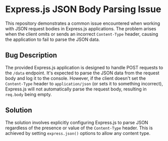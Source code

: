 # Express.js JSON Body Parsing Issue

This repository demonstrates a common issue encountered when working with JSON request bodies in Express.js applications.  The problem arises when the client omits or sends an incorrect `Content-Type` header, causing the application to fail to parse the JSON data.

## Bug Description

The provided Express.js application is designed to handle POST requests to the `/data` endpoint.  It's expected to parse the JSON data from the request body and log it to the console.  However, if the client doesn't set the `Content-Type` header to `application/json` (or sets it to something incorrect), Express.js will not automatically parse the request body, resulting in `req.body` being empty.

## Solution

The solution involves explicitly configuring Express.js to parse JSON regardless of the presence or value of the `Content-Type` header.  This is achieved by setting `express.json()` options to allow any content type.
